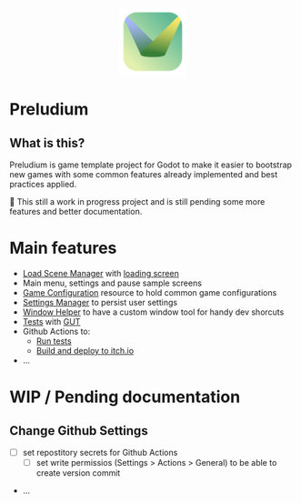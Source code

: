 <div align="center">
  <img src="Art/icon.png" width="120">
</div>

# Preludium

## What is this?

Preludium is game template project for Godot to make it easier to bootstrap new games with some common features already implemented and best practices applied.

🚨 This still a work in progress project and is still pending some more features and better documentation.

# Main features

- [Load Scene Manager](Autoloads/load_scene_manager.gd) with [loading screen](Components/UI/Screens/LoadingScreen/loading_screen.gd)
- Main menu, settings and pause sample screens
- [Game Configuration](Components/GameConfiguration/game_configuration.gd) resource to hold common game configurations
- [Settings Manager](Components/SettingsManager/settings_manager.gd) to persist user settings
- [Window Helper](addons/window_helper/window_helper.gd) to have a custom window tool for handy dev shorcuts
- [Tests](Tests/) with [GUT](https://github.com/bitwes/Gut)
- Github Actions to:
    - [Run tests](.github/workflows/reusable_run_tests.yml)
    - [Build and deploy to itch.io](.github/workflows/build_and_deploy.yml)
- ...

# WIP / Pending documentation

## Change Github Settings
- [ ] set repostitory secrets for Github Actions
    - [ ] set write permissios (Settings > Actions > General) to be able to create version commit
- ...